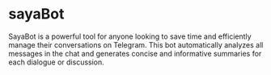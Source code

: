 # sayaBot
SayaBot is a powerful tool for anyone looking to save time and efficiently manage their conversations on Telegram. This bot automatically analyzes all messages in the chat and generates concise and informative summaries for each dialogue or discussion.
